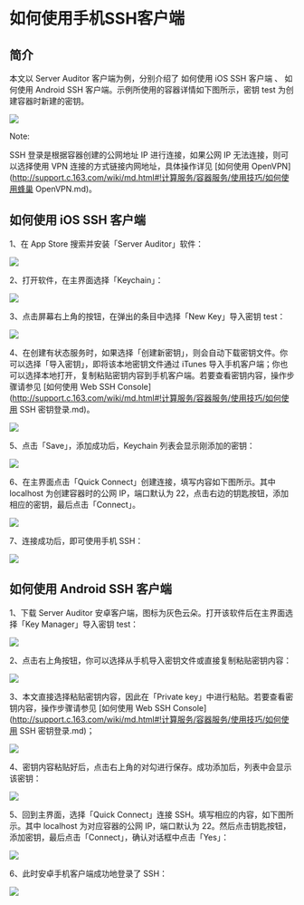 # 如何使用手机SSH客户端

## 简介
本文以 Server Auditor 客户端为例，分别介绍了 如何使用 iOS SSH 客户端 、 如何使用 Android SSH 客户端。示例所使用的容器详情如下图所示，密钥 test 为创建容器时新建的密钥。

![](../image/手机SSH登录_对应容器信息.png)

<span>Note:</span><div class="alertContent">SSH 登录是根据容器创建的公网地址 IP 进行连接，如果公网 IP 无法连接，则可以选择使用 VPN 连接的方式链接内网地址，具体操作详见 [如何使用 OpenVPN](http://support.c.163.com/wiki/md.html#!计算服务/容器服务/使用技巧/如何使用蜂巢 OpenVPN.md)。</div>

## 如何使用 iOS SSH 客户端
1、在 App Store 搜索并安装「Server Auditor」软件：

![](../image/苹果手机SSH登录_软件截图.png)

2、打开软件，在主界面选择「Keychain」：

![](../image/苹果手机SSH登录_苹果手机客户端主界面.png)

3、点击屏幕右上角的按钮，在弹出的条目中选择「New Key」导入密钥 test：

![](../image/苹果手机SSH登录_新建密钥.png)

4、在创建有状态服务时，如果选择「创建新密钥」，则会自动下载密钥文件。你可以选择「导入密钥」，即将该本地密钥文件通过 iTunes 导入手机客户端；你也可以选择本地打开，复制粘贴密钥内容到手机客户端。若要查看密钥内容，操作步骤请参见 [如何使用 Web SSH Console](http://support.c.163.com/wiki/md.html#!计算服务/容器服务/使用技巧/如何使用 SSH 密钥登录.md)。 

![](../image/苹果手机SSH登录_添加密钥.png)

5、点击「Save」，添加成功后，Keychain 列表会显示刚添加的密钥：

![](../image/苹果手机SSH登录_添加密钥成功.png)

6、在主界面点击「Quick Connect」创建连接，填写内容如下图所示。其中 localhost 为创建容器时的公网 IP，端口默认为 22，点击右边的钥匙按钮，添加相应的密钥，最后点击「Connect」。

![](../image/苹果手机SSH登录_连接.png)

7、连接成功后，即可使用手机 SSH：

![](../image/苹果手机SSH登录_成功登陆苹果手机SSH.png)

## 如何使用 Android SSH 客户端

1、下载 Server Auditor 安卓客户端，图标为灰色云朵。打开该软件后在主界面选择「Key Manager」导入密钥 test：

![](../image/安卓手机SSH登录_安卓手机客户端主界面.png)

2、点击右上角按钮，你可以选择从手机导入密钥文件或直接复制粘贴密钥内容：

![](../image/安卓手机SSH登录_导入密钥.png)

3、本文直接选择粘贴密钥内容，因此在「Private key」中进行粘贴。若要查看密钥内容，操作步骤请参见 [如何使用 Web SSH Console](http://support.c.163.com/wiki/md.html#!计算服务/容器服务/使用技巧/如何使用 SSH 密钥登录.md)；

![](../image/安卓手机SSH登录_添加密钥.png)

4、密钥内容粘贴好后，点击右上角的对勾进行保存。成功添加后，列表中会显示该密钥：

![](../image/安卓手机SSH登录_密钥添加成功.png)

5、回到主界面，选择「Quick Connect」连接 SSH。填写相应的内容，如下图所示。其中 localhost 为对应容器的公网 IP，端口默认为 22。然后点击钥匙按钮，添加密钥，最后点击「Connect」，确认对话框中点击「Yes」：

![](../image/安卓手机SSH登录_准备连接.png)

6、此时安卓手机客户端成功地登录了 SSH：

![](../image/安卓手机SSH登录_登陆成功.png)